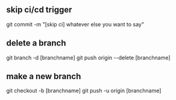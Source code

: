## skip ci/cd trigger
git commit -m "[skip ci] whatever else you want to say"


## delete a branch

git branch -d [branchname]
git push origin --delete [branchname]


## make a new branch

git checkout -b [branchname]
git push -u origin [branchname]

